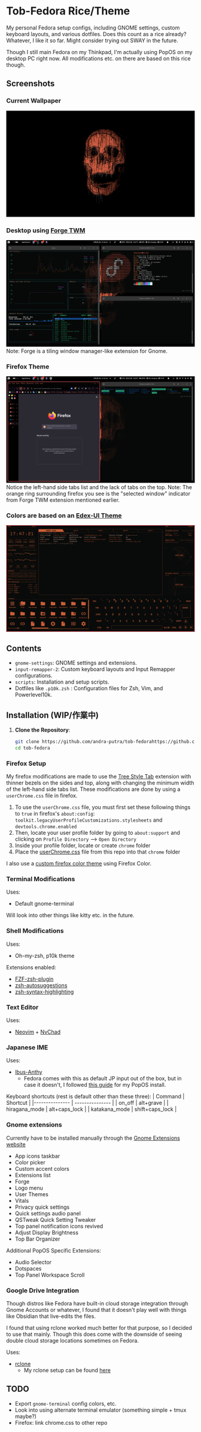 # Tob-Fedora Rice/Theme

My personal Fedora setup configs, including GNOME settings, custom keyboard layouts, and various dotfiles. Does this count as a rice already? Whatever, I like it so far. Might consider trying out SWAY in the future.

Though I still main Fedora on my Thinkpad, I'm actually using PopOS on my desktop PC right now. All modifications etc. on there are based on this rice though. 

## Screenshots

### Current Wallpaper
![Current wallpaper](wallpapers/orangeautoflame_wpp.png)

### Desktop using [Forge TWM](https://github.com/forge-ext/forge)
![Screenshot](screenshots/fedora-copland-screenshot.png)
Note: Forge is a tiling window manager-like extension for Gnome.

### Firefox Theme
![Firefox Theme](screenshots/fedora-copland-firefox.png)
Notice the left-hand side tabs list and the lack of tabs on the top.
Note: The orange ring surrounding firefox you see is the "selected window" indicator from Forge TWM extension mentioned earlier.


### Colors are based on an [Edex-UI Theme](https://github.com/GitSquared/edex-ui/blob/master/media/screenshot_blade.png)
![edex-ui](screenshots/edex-ui.png)

## Contents

- `gnome-settings`: GNOME settings and extensions.
- `input-remapper-2`: Custom keyboard layouts and Input Remapper configurations.
- `scripts`: Installation and setup scripts.
- Dotfiles like `.p10k.zsh` : Configuration files for Zsh, Vim, and Powerlevel10k.

## Installation (WIP/作業中)

1. **Clone the Repository**:
   ```bash
   git clone https://github.com/andra-putra/tob-fedorahttps://github.com/andra-putra/tob-fedora
   cd tob-fedora
    ```

### Firefox Setup
My firefox modifications are made to use the [Tree Style Tab](https://addons.mozilla.org/en-US/firefox/addon/tree-style-tab/) extension with thinner bezels on the sides and top, along with changing the minimum width of the left-hand side tabs list. 
These modifications are done by using a `userChrome.css` file in firefox.

1. To use the `userChrome.css` file, you must first set these following things to `true` in firefox's `about:config`: `toolkit.legacyUserProfileCustomizations.stylesheets` and `devtools.chrome.enabled`
2. Then, locate your user profile folder by going to `about:support` and clicking on `Profile Directory` --> `Open Directory` 
3. Inside your profile folder, locate or create `chrome` folder
4. Place the [userChrome.css](./firefox/userChrome.css) file from this repo into that `chrome` folder

I also use a [custom firefox color theme](https://color.firefox.com/?theme=XQAAAAIgAQAAAAAAAABBqYhm849SCia2CaaEGccwS-xMDPryguaG23ZQLclaabCRGMSkdTEdxh6UXQSr56S8jn27vOFOSm7G-dmiCy1yl7h3M1feQdaYABC8iXqLydFJlD5_8Jz0Vnm5WkxA8Rff-3q97iBIGR3_njstPDQm0ceaOfZKfQf8TDoF4hvwlRB-pYVIFz7jUf1AF6d4pXtmC20ZJoPHDEeDDOp-Ufu1H67btL_KM2zjv-2QXaFxqL4Hs_6ozWA) using Firefox Color.

### Terminal Modifications
Uses:
- Default gnome-terminal

Will look into other things like kitty etc. in the future.

### Shell Modifications
Uses:
- Oh-my-zsh, p10k theme

Extensions enabled:
- [FZF-zsh-plugin](https://github.com/unixorn/fzf-zsh-plugin)
- [zsh-autosuggestions](https://github.com/zsh-users/zsh-autosuggestions)
- [zsh-syntax-highlighting](https://github.com/zsh-users/zsh-syntax-highlighting)

### Text Editor
Uses:
- [Neovim](https://neovim.io/) + [NvChad](https://github.com/NvChad/NvChad)

### Japanese IME
Uses:
- [Ibus-Anthy](https://github.com/ibus/ibus-anthy/)
    - Fedora comes with this as default JP input out of the box, but in case it doesn't, I followed [this guide](https://yasuhira-tanuki.com/linux-ibus-anthy/) for my PopOS install.

Keyboard shortcuts (rest is default other than these three):
| Command   | Shortcut    |
|--------------- | --------------- |
| on_off   | alt+grave   |
| hiragana_mode   | alt+caps_lock   |
| katakana_mode   | shift+caps_lock   |


### Gnome extensions
Currently have to be installed manually through the [Gnome Extensions website](https://extensions.gnome.org)
- App icons taskbar
- Color picker
- Custom accent colors
- Extensions list
- Forge
- Logo menu
- User Themes
- Vitals
- Privacy quick settings
- Quick settings audio panel
- QSTweak Quick Setting Tweaker
- Top panel notification icons revived
- Adjust Display Brightness
- Top Bar Organizer

Additional PopOS Specific Extensions:
- Audio Selector
- Dotspaces 
- Top Panel Workspace Scroll

### Google Drive Integration
Though distros like Fedora have built-in cloud storage integration through Gnome Accounts or whatever, I found that it doesn't play well with things like Obsidian that live-edits the files.

I found that using rclone worked much better for that purpose, so I decided to use that mainly. Though this does come with the downside of seeing double cloud storage locations sometimes on Fedora.

Uses:
- [rclone](https://github.com/rclone/rclone)
    - My rclone setup can be found [here](./other_files/rclone_configs/) 


## TODO
- Export `gnome-terminal` config colors, etc.
- Look into using alternate terminal emulator (something simple + tmux maybe?)
- Firefox: link chrome.css to other repo
